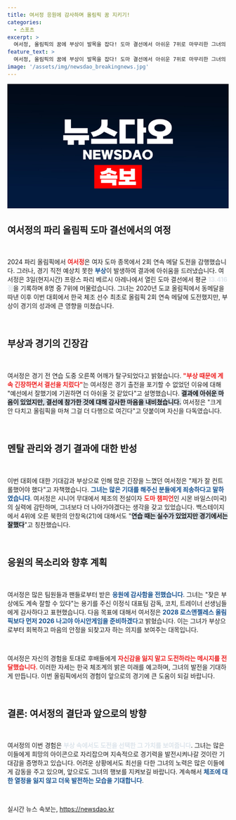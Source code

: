 ```yaml
---
title: 여서정 응원에 감사하며 올림픽 꿈 지키기!
categories:
  - 스포츠
excerpt: >
  여서정, 올림픽의 꿈에 부상이 발목을 잡다! 도마 결선에서 아쉬운 7위로 마무리한 그녀의 도전과 소감은 팬들에게 깊은 감동을 주고 있습니다. 책임감과 감사의 마음을 전한 여서정의 이야기를 확인하세요!
feature_text: >
  여서정, 올림픽의 꿈에 부상이 발목을 잡다! 도마 결선에서 아쉬운 7위로 마무리한 그녀의 도전과 소감은 팬들에게 깊은 감동을 주고 있습니다. 책임감과 감사의 마음을 전한 여서정의 이야기를 확인하세요!
image: '/assets/img/newsdao_breakingnews.jpg'
---
```


<p><img src="/assets/img/newsdao_breakingnews.jpg" alt="ontimetimes 속보" /></p>

<h2 data-ke-size="size26">여서정의 파리 올림픽 도마 결선에서의 여정</h2>

<p data-ke-size="size16">&nbsp;</p>

<p>2024 파리 올림픽에서 <b><span style="color: #ee2323;">여서정</span></b>은 여자 도마 종목에서 2회 연속 메달 도전을 감행했습니다. 그러나, 경기 직전 예상치 못한 <b><span style="color: #1a5490;">부상</span></b>이 발생하여 결과에 아쉬움을 드러냈습니다. 여서정은 3일(현지시간) 프랑스 파리 베르시 아레나에서 열린 도마 결선에서 평균 <b><span style="color: #21538527;">13.416점</span></b>을 기록하며 8명 중 7위에 머물렀습니다. 그녀는 2020년 도쿄 올림픽에서 동메달을 따낸 이후 이번 대회에서 한국 체조 선수 최초로 올림픽 2회 연속 메달에 도전했지만, 부상이 경기의 성과에 큰 영향을 미쳤습니다.</p>

<p data-ke-size="size16">&nbsp;</p>

<h2 data-ke-size="size26">부상과 경기의 긴장감</h2>

<p data-ke-size="size16">&nbsp;</p>

<p>여서정은 경기 전 연습 도중 오른쪽 어깨가 탈구되었다고 밝혔습니다. <b><span style="color: #ee2323;">"부상 때문에 계속 긴장하면서 결선을 치렀다"</span></b>는 여서정은 경기 출전을 포기할 수 없었던 이유에 대해 "예선에서 잘했기에 기권하면 더 아쉬울 것 같았다"고 설명했습니다. <b><span style="background-color: #21538527;">결과에 아쉬운 마음이 있었지만, 결선에 참가한 것에 대해 감사한 마음을 내비쳤습니다.</span></b> 여서정은 "크게 안 다치고 올림픽을 마쳐 그걸 더 다행으로 여긴다"고 덧붙이며 자신을 다독였습니다.</p>

<p data-ke-size="size16">&nbsp;</p>

<h2 data-ke-size="size26">멘탈 관리와 경기 결과에 대한 반성</h2>

<p data-ke-size="size16">&nbsp;</p>

<p>이번 대회에 대한 기대감과 부상으로 인해 많은 긴장을 느꼈던 여서정은 "제가 잘 컨트롤했어야 했다"고 자책했습니다. <b><span style="color: #1a5490;">그녀는 많은 기대를 해주신 분들에게 죄송하다고 말하였습니다</span></b>. 여서정은 시니어 무대에서 체조의 전설이자 <b><span style="color: #ee2323;">도마 챔피언</span></b>인 시몬 바일스(미국)의 실력에 감탄하며, 그녀보다 더 나아가야겠다는 생각을 갖고 있었습니다. 백스테이지에서 4위에 오른 북한의 안창옥(21)에 대해서도 "<b><span style="background-color: #21538527;">연습 때는 실수가 있었지만 경기에서는 잘했다</span></b>"고 칭찬했습니다.</p>

<p data-ke-size="size16">&nbsp;</p>

<h2 data-ke-size="size26">응원의 목소리와 향후 계획</h2>

<p data-ke-size="size16">&nbsp;</p>

<p>여서정은 많은 팀원들과 팬들로부터 받은 <b><span style="color: #1a5490;">응원에 감사함을 전했습니다</span></b>. 그녀는 "잦은 부상에도 계속 잘할 수 있다"는 용기를 주신 이정식 대표팀 감독, 코치, 트레이너 선생님들에게 감사하다고 표현했습니다. 다음 목표에 대해서 여서정은 <b><span style="color: #1a5490;">2028 로스앤젤레스 올림픽보다 먼저 2026 나고야 아시안게임을 준비하겠다</span></b>고 밝혔습니다. 이는 그녀가 부상으로부터 회복하고 마음의 안정을 되찾고자 하는 의지를 보여주는 대목입니다.</p>

<p data-ke-size="size16">&nbsp;</p>

<p>여서정은 자신의 경험을 토대로 후배들에게 <b><span style="color: #ee2323;">자신감을 잃지 말고 도전하라는 메시지를 전달했습니다.</span></b> 이러한 자세는 한국 체조계의 밝은 미래를 예고하며, 그녀의 발전을 기대하게 만듭니다. 이번 올림픽에서의 경험이 앞으로의 경기에 큰 도움이 되길 바랍니다. </p>

<p data-ke-size="size16">&nbsp;</p>

<h2 data-ke-size="size26">결론: 여서정의 결단과 앞으로의 방향</h2>

<p data-ke-size="size16">&nbsp;</p>

<p>여서정의 이번 경험은 <b><span style="color: #21538527;">부상 속에서도 도전을 선택한 그 가치를 보여줍니다</span></b>. 그녀는 많은 이들에게 희망의 아이콘으로 자리잡으며 지속적으로 경기력을 발전시켜나갈 것이란 기대감을 증명하고 있습니다. 어려운 상황에서도 최선을 다한 그녀의 노력은 많은 이들에게 감동을 주고 있으며, 앞으로도 그녀의 행보를 지켜보길 바랍니다. 계속해서 <b><span style="color: #1a5490;">체조에 대한 열정을 잃지 않고 더욱 발전하는 모습을 기대합니다</span></b>.</p>

<p data-ke-size="size16">&nbsp;</p>
실시간 뉴스 속보는, <a href="https://newsdao.kr" rel="dofollow">https://newsdao.kr</a>


